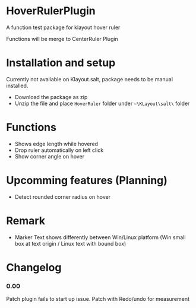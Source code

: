 # HoverRulerPlugin
A function test package for klayout hover ruler

Functions will be merge to CenterRuler Plugin 


# Installation and setup
Currently not avaliable on Klayout.salt, package needs to be manual installed.
* Download the package as zip
* Unzip the file and place `HoverRuler` folder under `~\KLayout\salt\` folder


# Functions 
* Shows edge length while hovered
* Drop ruler automatically on left click
* Show corner angle on hover
  
# Upcomming features (Planning)
* Detect rounded corner radius on hover

# Remark
* Marker Text shows differently between Win/Linux platform (Win small box at text origin / Linux text with bound box)

# Changelog
### 0.00
Patch plugin fails to start up issue.
Patch with Redo/undo for measurement

